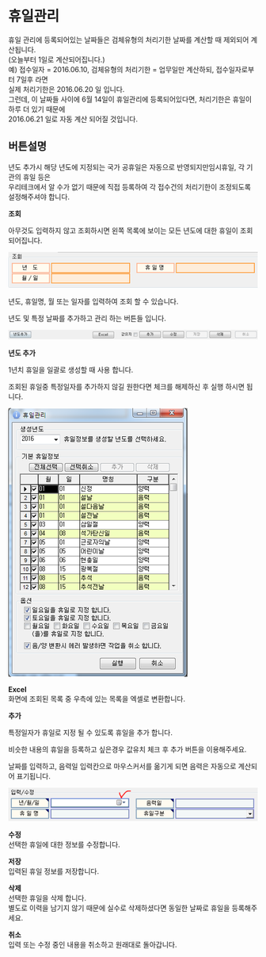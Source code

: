 # 휴일관리

휴일 관리에 등록되어있는 날짜들은 검체유형의 처리기한 날짜를 계산할 때 제외되어 계산됩니다.  
\(오늘부터 1일로 계산되어집니다.\)  
예\) 접수일자 = 2016.06.10, 검체유형의 처리기한 = 업무일만 계산하되, 접수일자로부터 7일후 라면  
실제 처리기한은 2016.06.20 일 입니다.  
그런데, 이 날짜들 사이에 6월 14일이 휴일관리에 등록되어있다면, 처리기한은 휴일이 하루 더 있기 때문에  
2016.06.21 일로 자동 계산 되어질 것입니다.

## 버튼설명

년도 추가시 해당 년도에 지정되는 국가 공휴일은 자동으로 반영되지만임시휴일, 각 기관의 휴일 등은  
우리테크에서 알 수가 없기 때문에 직접 등록하여 각 접수건의 처리기한이 조정되도록 설정해주셔야 합니다.

**조회**

아무것도 입력하지 않고 조회하시면 왼쪽 목록에 보이는 모든 년도에 대한 휴일이 조회 되어집니다.

![](../.gitbook/assets/22.png)

년도, 휴일명, 월 또는 일자를 입력하여 조회 할 수 있습니다.

년도 및 특정 날짜를 추가하고 관리 하는 버튼들 입니다.

![](../.gitbook/assets/23%20%282%29.png)

**년도 추가**

1년치 휴일을 일괄로 생성할 때 사용 합니다.

조회된 휴일중 특정일자를 추가하지 않길 원한다면 체크를 해제하신 후 실행 하시면 됩니다.

![](../.gitbook/assets/24%20%281%29.png)

**Excel**  
화면에 조회된 목록 중 우측에 있는 목록을 엑셀로 변환합니다.

**추가**

특정일자가 휴일로 지정 될 수 있도록 휴일을 추가 합니다.

비슷한 내용의 휴일을 등록하고 싶은경우 값유치 체크 후 추가 버튼을 이용해주세요.

날짜를 입력하고, 음력일 입력칸으로 마우스커서를 옮기게 되면 음력은 자동으로 계산되어 표기됩니다.

![](../.gitbook/assets/25%20%283%29.png)

**수정**  
선택한 휴일에 대한 정보를 수정합니다.

**저장**  
입력된 휴일 정보를 저장합니다.

**삭제**  
선택한 휴일을 삭제 합니다.  
별도로 이력을 남기지 않기 때문에 실수로 삭제하셨다면 동일한 날짜로 휴일을 등록해주세요.

**취소**  
입력 또는 수정 중인 내용을 취소하고 원래대로 돌아갑니다.


